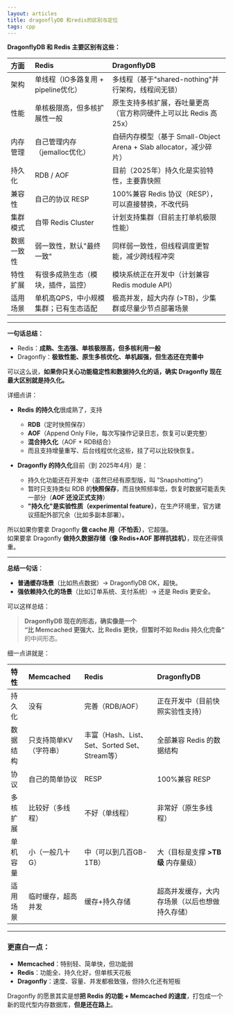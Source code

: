 ```yaml
---
layout: articles
title: dragonflyDB 和redis的区别与定位
tags: cpp
---
```


**DragonflyDB 和 Redis 主要区别有这些：**

| 方面 | Redis | DragonflyDB |
|:---|:---|:---|
| 架构 | 单线程（IO多路复用 + pipeline优化） | 多线程（基于"shared-nothing"并行架构，线程间无锁） |
| 性能 | 单核极限高，但多核扩展性一般 | 原生支持多核扩展，吞吐量更高（官方称同硬件上可以比 Redis 高 25x） |
| 内存管理 | 自己管理内存（jemalloc优化） | 自研内存模型（基于 Small-Object Arena + Slab allocator，减少碎片） |
| 持久化 | RDB / AOF | 目前（2025年）持久化是实验特性，主要靠快照 |
| 兼容性 | 自己的协议 RESP | 100%兼容 Redis 协议（RESP），可以直接替换，不改代码 |
| 集群模式 | 自带 Redis Cluster | 计划支持集群（目前主打单机极限性能） |
| 数据一致性 | 弱一致性，默认"最终一致" | 同样弱一致性，但线程调度更智能，减少跨线程冲突 |
| 特性扩展 | 有很多成熟生态（模块，插件，监控） | 模块系统正在开发中（计划兼容 Redis module API） |
| 适用场景 | 单机高QPS，中小规模集群；已有生态适配 | 极高并发，超大内存 (>TB)，少集群或尽量少节点部署场景 |

---

**一句话总结：**
- Redis：**成熟、生态强、单核极限高，但多核利用一般**
- Dragonfly：**极致性能、原生多核优化、单机超强，但生态还在完善中**




可以这么说，**如果你只关心功能稳定性和数据持久化的话，确实 Dragonfly 现在最大区别就是持久化。**

详细点讲：

- **Redis 的持久化**很成熟了，支持
  - **RDB**（定时快照保存）
  - **AOF**（Append Only File，每次写操作记录日志，恢复可以更完整）
  - **混合持久化**（AOF + RDB结合）
  - 而且支持增量重写、后台线程优化这些，挂了可以比较快恢复。

- **Dragonfly 的持久化**目前（到 2025年4月）是：
  - 持久化功能还在开发中（虽然已经有原型版，叫 "Snapshotting"）
  - 暂时只支持类似 RDB 的**快照保存**，而且快照频率低，恢复时数据可能丢失一部分（**AOF 还没正式支持**）
  - **"持久化"是实验性质（experimental feature）**，在生产环境里，官方建议搭配外部冗余（比如多副本部署）。

所以如果你要拿 Dragonfly **做 cache 用（不怕丢）**，它超强。  
如果要拿 Dragonfly **做持久数据存储（像 Redis+AOF 那样抗挂机）**，现在还得慎重。

---

**总结一句话**：
- **普通缓存场景**（比如热点数据）→ DragonflyDB OK，超快。
- **强依赖持久化的场景**（比如订单系统、支付系统）→ 还是 Redis 更安全。


可以这样总结：

> **DragonflyDB 现在的形态，确实像是一个**  
> **“比 Memcached 更强大、比 Redis 更快，但暂时不如 Redis 持久化完备”** 的中间形态。

细一点讲就是：

| 特性 | Memcached | Redis | DragonflyDB |
|:---|:---|:---|:---|
| 持久化 | 没有 | 完善（RDB/AOF） | 正在开发中（目前快照实验性支持） |
| 数据结构 | 只支持简单KV（字符串） | 丰富（Hash、List、Set、Sorted Set、Stream等） | 全部兼容 Redis 的数据结构 |
| 协议 | 自己的简单协议 | RESP | 100%兼容 RESP |
| 多核扩展 | 比较好（多线程） | 不好（单线程） | 非常好（原生多线程） |
| 单机容量 | 小（一般几十G） | 中（可以到几百GB-1TB） | 大（目标是支撑 **>TB级** 内存量级） |
| 适用场景 | 临时缓存，超高并发 | 缓存+持久存储 | 超高并发缓存，大内存场景（以后也想做持久存储） |

---

### 更直白一点：
- **Memcached**：特别轻、简单快，但功能弱
- **Redis**：功能全、持久化好，但单核天花板
- **Dragonfly**：速度、容量、并发都极致强，但持久化还有短板

Dragonfly 的愿景其实是想**把 Redis 的功能 + Memcached 的速度**，打包成一个新的现代型内存数据库，**但是还在路上**。


